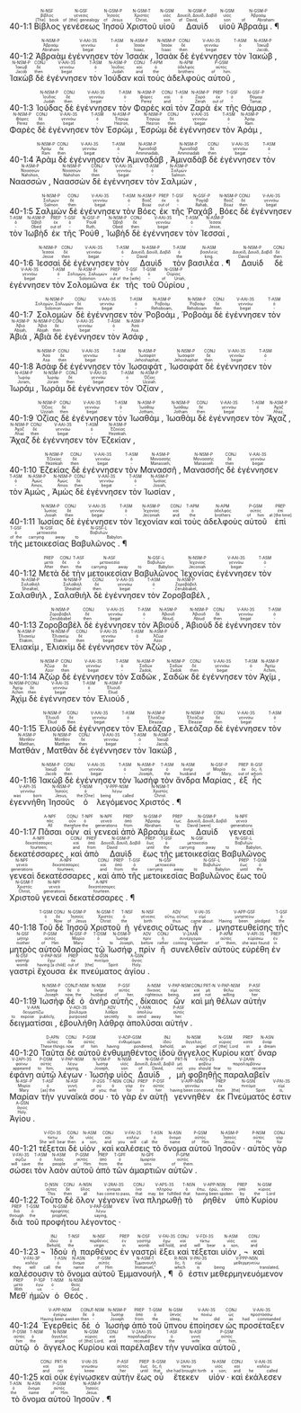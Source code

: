   

<rt>40-1:1</rt> <RUBY><ruby><ruby>Βίβλος<rt>[The] book</rt></ruby><rt>βίβλος</rt></ruby><rt>N-NSF</rt></RUBY> <RUBY><ruby><ruby>γενέσεως<rt>of [the] genealogy</rt></ruby><rt>γένεσις</rt></ruby><rt>N-GSF</rt></RUBY> <RUBY><ruby><ruby>Ἰησοῦ<rt>of Jesus</rt></ruby><rt>Ἰησοῦς</rt></ruby><rt>N-GSM-P</rt></RUBY> <RUBY><ruby><ruby>Χριστοῦ<rt>Christ,</rt></ruby><rt>Χριστός</rt></ruby><rt>N-GSM-T</rt></RUBY> <RUBY><ruby><ruby>υἱοῦ<rt>son</rt></ruby><rt>υἱός</rt></ruby><rt>N-GSM</rt></RUBY> <RUBY><ruby><ruby>Δαυὶδ<rt>of David,</rt></ruby><rt>Δαυείδ, Δαυίδ, Δαβίδ</rt></ruby><rt>N-GSM-P</rt></RUBY> <RUBY><ruby><ruby>υἱοῦ<rt>son</rt></ruby><rt>υἱός</rt></ruby><rt>N-GSM</rt></RUBY> <RUBY><ruby><ruby>Ἀβραάμ . ¶<rt>of Abraham:</rt></ruby><rt>Ἀβραάμ</rt></ruby><rt>N-GSM-P</rt></RUBY>

<rt>40-1:2</rt> <RUBY><ruby><ruby>Ἀβραὰμ<rt>Abraham</rt></ruby><rt>Ἀβραάμ</rt></ruby><rt>N-NSM-P</rt></RUBY> <RUBY><ruby><ruby>ἐγέννησεν<rt>begat</rt></ruby><rt>γεννάω</rt></ruby><rt>V-AAI-3S</rt></RUBY> <RUBY><ruby><ruby>τὸν<rt>-</rt></ruby><rt>ὁ</rt></ruby><rt>T-ASM</rt></RUBY> <RUBY><ruby><ruby>Ἰσαάκ ,<rt>Isaac,</rt></ruby><rt>Ἰσαάκ</rt></ruby><rt>N-ASM-P</rt></RUBY> <RUBY><ruby><ruby>Ἰσαὰκ<rt>Isaac</rt></ruby><rt>Ἰσαάκ</rt></ruby><rt>N-NSM-P</rt></RUBY> <RUBY><ruby><ruby>δὲ<rt>then</rt></ruby><rt>δέ</rt></ruby><rt>CONJ</rt></RUBY> <RUBY><ruby><ruby>ἐγέννησεν<rt>begat</rt></ruby><rt>γεννάω</rt></ruby><rt>V-AAI-3S</rt></RUBY> <RUBY><ruby><ruby>τὸν<rt>-</rt></ruby><rt>ὁ</rt></ruby><rt>T-ASM</rt></RUBY> <RUBY><ruby><ruby>Ἰακώβ ,<rt>Jacob,</rt></ruby><rt>Ἰακώβ</rt></ruby><rt>N-ASM-P</rt></RUBY> <RUBY><ruby><ruby>Ἰακὼβ<rt>Jacob</rt></ruby><rt>Ἰακώβ</rt></ruby><rt>N-NSM-P</rt></RUBY> <RUBY><ruby><ruby>δὲ<rt>then</rt></ruby><rt>δέ</rt></ruby><rt>CONJ</rt></RUBY> <RUBY><ruby><ruby>ἐγέννησεν<rt>begat</rt></ruby><rt>γεννάω</rt></ruby><rt>V-AAI-3S</rt></RUBY> <RUBY><ruby><ruby>τὸν<rt>-</rt></ruby><rt>ὁ</rt></ruby><rt>T-ASM</rt></RUBY> <RUBY><ruby><ruby>Ἰούδαν<rt>Judah</rt></ruby><rt>Ἰούδας</rt></ruby><rt>N-ASM-P</rt></RUBY> <RUBY><ruby><ruby>καὶ<rt>and</rt></ruby><rt>καί</rt></ruby><rt>CONJ</rt></RUBY> <RUBY><ruby><ruby>τοὺς<rt>the</rt></ruby><rt>ὁ</rt></ruby><rt>T-APM</rt></RUBY> <RUBY><ruby><ruby>ἀδελφοὺς<rt>brothers</rt></ruby><rt>ἀδελφός</rt></ruby><rt>N-APM</rt></RUBY> <RUBY><ruby><ruby>αὐτοῦ ,<rt>of him.</rt></ruby><rt>αὐτός</rt></ruby><rt>P-GSM</rt></RUBY>

<rt>40-1:3</rt> <RUBY><ruby><ruby>Ἰούδας<rt>Judah</rt></ruby><rt>Ἰούδας</rt></ruby><rt>N-NSM-P</rt></RUBY> <RUBY><ruby><ruby>δὲ<rt>then</rt></ruby><rt>δέ</rt></ruby><rt>CONJ</rt></RUBY> <RUBY><ruby><ruby>ἐγέννησεν<rt>begat</rt></ruby><rt>γεννάω</rt></ruby><rt>V-AAI-3S</rt></RUBY> <RUBY><ruby><ruby>τὸν<rt>-</rt></ruby><rt>ὁ</rt></ruby><rt>T-ASM</rt></RUBY> <RUBY><ruby><ruby>Φαρὲς<rt>Perez</rt></ruby><rt>Φάρες</rt></ruby><rt>N-ASM-P</rt></RUBY> <RUBY><ruby><ruby>καὶ<rt>and</rt></ruby><rt>καί</rt></ruby><rt>CONJ</rt></RUBY> <RUBY><ruby><ruby>τὸν<rt>-</rt></ruby><rt>ὁ</rt></ruby><rt>T-ASM</rt></RUBY> <RUBY><ruby><ruby>Ζαρὰ<rt>Zerah</rt></ruby><rt>Ζαρά</rt></ruby><rt>N-ASM-P</rt></RUBY> <RUBY><ruby><ruby>ἐκ<rt>out of</rt></ruby><rt>ἐκ</rt></ruby><rt>PREP</rt></RUBY> <RUBY><ruby><ruby>τῆς<rt>-</rt></ruby><rt>ὁ</rt></ruby><rt>T-GSF</rt></RUBY> <RUBY><ruby><ruby>Θάμαρ ,<rt>Tamar,</rt></ruby><rt>Θάμαρ</rt></ruby><rt>N-GSF-P</rt></RUBY> <RUBY><ruby><ruby>Φαρὲς<rt>Perez</rt></ruby><rt>Φάρες</rt></ruby><rt>N-NSM-P</rt></RUBY> <RUBY><ruby><ruby>δὲ<rt>then</rt></ruby><rt>δέ</rt></ruby><rt>CONJ</rt></RUBY> <RUBY><ruby><ruby>ἐγέννησεν<rt>begat</rt></ruby><rt>γεννάω</rt></ruby><rt>V-AAI-3S</rt></RUBY> <RUBY><ruby><ruby>τὸν<rt>-</rt></ruby><rt>ὁ</rt></ruby><rt>T-ASM</rt></RUBY> <RUBY><ruby><ruby>Ἑσρώμ ,<rt>Hezron,</rt></ruby><rt>Ἐσρώμ</rt></ruby><rt>N-ASM-P</rt></RUBY> <RUBY><ruby><ruby>Ἑσρὼμ<rt>Hezron</rt></ruby><rt>Ἐσρώμ</rt></ruby><rt>N-NSM-P</rt></RUBY> <RUBY><ruby><ruby>δὲ<rt>then</rt></ruby><rt>δέ</rt></ruby><rt>CONJ</rt></RUBY> <RUBY><ruby><ruby>ἐγέννησεν<rt>begat</rt></ruby><rt>γεννάω</rt></ruby><rt>V-AAI-3S</rt></RUBY> <RUBY><ruby><ruby>τὸν<rt>-</rt></ruby><rt>ὁ</rt></ruby><rt>T-ASM</rt></RUBY> <RUBY><ruby><ruby>Ἀράμ ,<rt>Ram.</rt></ruby><rt>Ἀράμ</rt></ruby><rt>N-ASM-P</rt></RUBY>

<rt>40-1:4</rt> <RUBY><ruby><ruby>Ἀρὰμ<rt>Ram</rt></ruby><rt>Ἀράμ</rt></ruby><rt>N-NSM-P</rt></RUBY> <RUBY><ruby><ruby>δὲ<rt>then</rt></ruby><rt>δέ</rt></ruby><rt>CONJ</rt></RUBY> <RUBY><ruby><ruby>ἐγέννησεν<rt>begat</rt></ruby><rt>γεννάω</rt></ruby><rt>V-AAI-3S</rt></RUBY> <RUBY><ruby><ruby>τὸν<rt>-</rt></ruby><rt>ὁ</rt></ruby><rt>T-ASM</rt></RUBY> <RUBY><ruby><ruby>Ἀμιναδάβ ,<rt>Amminadab,</rt></ruby><rt>Ἀμιναδάβ</rt></ruby><rt>N-ASM-P</rt></RUBY> <RUBY><ruby><ruby>Ἀμιναδὰβ<rt>Amminadab</rt></ruby><rt>Ἀμιναδάβ</rt></ruby><rt>N-NSM-P</rt></RUBY> <RUBY><ruby><ruby>δὲ<rt>then</rt></ruby><rt>δέ</rt></ruby><rt>CONJ</rt></RUBY> <RUBY><ruby><ruby>ἐγέννησεν<rt>begat</rt></ruby><rt>γεννάω</rt></ruby><rt>V-AAI-3S</rt></RUBY> <RUBY><ruby><ruby>τὸν<rt>-</rt></ruby><rt>ὁ</rt></ruby><rt>T-ASM</rt></RUBY> <RUBY><ruby><ruby>Ναασσών ,<rt>Nahshon,</rt></ruby><rt>Ναασσών</rt></ruby><rt>N-ASM-P</rt></RUBY> <RUBY><ruby><ruby>Ναασσὼν<rt>Nahshon</rt></ruby><rt>Ναασσών</rt></ruby><rt>N-NSM-P</rt></RUBY> <RUBY><ruby><ruby>δὲ<rt>then</rt></ruby><rt>δέ</rt></ruby><rt>CONJ</rt></RUBY> <RUBY><ruby><ruby>ἐγέννησεν<rt>begat</rt></ruby><rt>γεννάω</rt></ruby><rt>V-AAI-3S</rt></RUBY> <RUBY><ruby><ruby>τὸν<rt>-</rt></ruby><rt>ὁ</rt></ruby><rt>T-ASM</rt></RUBY> <RUBY><ruby><ruby>Σαλμών ,<rt>Salmon.</rt></ruby><rt>Σαλμών</rt></ruby><rt>N-ASM-P</rt></RUBY>

<rt>40-1:5</rt> <RUBY><ruby><ruby>Σαλμὼν<rt>Salmon</rt></ruby><rt>Σαλμών</rt></ruby><rt>N-NSM-P</rt></RUBY> <RUBY><ruby><ruby>δὲ<rt>then</rt></ruby><rt>δέ</rt></ruby><rt>CONJ</rt></RUBY> <RUBY><ruby><ruby>ἐγέννησεν<rt>begat</rt></ruby><rt>γεννάω</rt></ruby><rt>V-AAI-3S</rt></RUBY> <RUBY><ruby><ruby>τὸν<rt>-</rt></ruby><rt>ὁ</rt></ruby><rt>T-ASM</rt></RUBY> <RUBY><ruby><ruby>Βόες<rt>Boaz</rt></ruby><rt>Βοόζ</rt></ruby><rt>N-ASM-P</rt></RUBY> <RUBY><ruby><ruby>ἐκ<rt>out of</rt></ruby><rt>ἐκ</rt></ruby><rt>PREP</rt></RUBY> <RUBY><ruby><ruby>τῆς<rt>-</rt></ruby><rt>ὁ</rt></ruby><rt>T-GSF</rt></RUBY> <RUBY><ruby><ruby>Ῥαχάβ ,<rt>Rahab,</rt></ruby><rt>Ῥαχάβ</rt></ruby><rt>N-GSF-P</rt></RUBY> <RUBY><ruby><ruby>Βόες<rt>Boaz</rt></ruby><rt>Βοόζ</rt></ruby><rt>N-NSM-P</rt></RUBY> <RUBY><ruby><ruby>δὲ<rt>then</rt></ruby><rt>δέ</rt></ruby><rt>CONJ</rt></RUBY> <RUBY><ruby><ruby>ἐγέννησεν<rt>begat</rt></ruby><rt>γεννάω</rt></ruby><rt>V-AAI-3S</rt></RUBY> <RUBY><ruby><ruby>τὸν<rt>-</rt></ruby><rt>ὁ</rt></ruby><rt>T-ASM</rt></RUBY> <RUBY><ruby><ruby>Ἰωβὴδ<rt>Obed</rt></ruby><rt>Ὠβήδ</rt></ruby><rt>N-ASM-P</rt></RUBY> <RUBY><ruby><ruby>ἐκ<rt>out of</rt></ruby><rt>ἐκ</rt></ruby><rt>PREP</rt></RUBY> <RUBY><ruby><ruby>τῆς<rt>-</rt></ruby><rt>ὁ</rt></ruby><rt>T-GSF</rt></RUBY> <RUBY><ruby><ruby>Ῥούθ ,<rt>Ruth,</rt></ruby><rt>Ῥούθ</rt></ruby><rt>N-GSF-P</rt></RUBY> <RUBY><ruby><ruby>Ἰωβὴδ<rt>Obed</rt></ruby><rt>Ὠβήδ</rt></ruby><rt>N-NSM-P</rt></RUBY> <RUBY><ruby><ruby>δὲ<rt>then</rt></ruby><rt>δέ</rt></ruby><rt>CONJ</rt></RUBY> <RUBY><ruby><ruby>ἐγέννησεν<rt>begat</rt></ruby><rt>γεννάω</rt></ruby><rt>V-AAI-3S</rt></RUBY> <RUBY><ruby><ruby>τὸν<rt>-</rt></ruby><rt>ὁ</rt></ruby><rt>T-ASM</rt></RUBY> <RUBY><ruby><ruby>Ἰεσσαί ,<rt>Jesse,</rt></ruby><rt>Ἰεσσαί</rt></ruby><rt>N-ASM-P</rt></RUBY>

<rt>40-1:6</rt> <RUBY><ruby><ruby>Ἰεσσαὶ<rt>Jesse</rt></ruby><rt>Ἰεσσαί</rt></ruby><rt>N-NSM-P</rt></RUBY> <RUBY><ruby><ruby>δὲ<rt>then</rt></ruby><rt>δέ</rt></ruby><rt>CONJ</rt></RUBY> <RUBY><ruby><ruby>ἐγέννησεν<rt>begat</rt></ruby><rt>γεννάω</rt></ruby><rt>V-AAI-3S</rt></RUBY> <RUBY><ruby><ruby>τὸν<rt>-</rt></ruby><rt>ὁ</rt></ruby><rt>T-ASM</rt></RUBY> <RUBY><ruby><ruby>Δαυὶδ<rt>David</rt></ruby><rt>Δαυείδ, Δαυίδ, Δαβίδ</rt></ruby><rt>N-ASM-P</rt></RUBY> <RUBY><ruby><ruby>τὸν<rt>the</rt></ruby><rt>ὁ</rt></ruby><rt>T-ASM</rt></RUBY> <RUBY><ruby><ruby>βασιλέα . ¶<rt>king.</rt></ruby><rt>βασιλεύς</rt></ruby><rt>N-ASM</rt></RUBY> <RUBY><ruby><ruby>Δαυὶδ<rt>David</rt></ruby><rt>Δαυείδ, Δαυίδ, Δαβίδ</rt></ruby><rt>N-NSM-P</rt></RUBY> <RUBY><ruby><ruby>δὲ<rt>then</rt></ruby><rt>δέ</rt></ruby><rt>CONJ</rt></RUBY> <RUBY><ruby><ruby>ἐγέννησεν<rt>begat</rt></ruby><rt>γεννάω</rt></ruby><rt>V-AAI-3S</rt></RUBY> <RUBY><ruby><ruby>τὸν<rt>-</rt></ruby><rt>ὁ</rt></ruby><rt>T-ASM</rt></RUBY> <RUBY><ruby><ruby>Σολομῶνα<rt>Solomon</rt></ruby><rt>Σολομών, Σαλωμών</rt></ruby><rt>N-ASM-P</rt></RUBY> <RUBY><ruby><ruby>ἐκ<rt>out of</rt></ruby><rt>ἐκ</rt></ruby><rt>PREP</rt></RUBY> <RUBY><ruby><ruby>τῆς<rt>the [wife]</rt></ruby><rt>ὁ</rt></ruby><rt>T-GSF</rt></RUBY> <RUBY><ruby><ruby>τοῦ<rt>-</rt></ruby><rt>ὁ</rt></ruby><rt>T-GSM</rt></RUBY> <RUBY><ruby><ruby>Οὐρίου ,<rt>of Uriah,</rt></ruby><rt>Οὐρίας</rt></ruby><rt>N-GSM-P</rt></RUBY>

<rt>40-1:7</rt> <RUBY><ruby><ruby>Σολομὼν<rt>Solomon</rt></ruby><rt>Σολομών, Σαλωμών</rt></ruby><rt>N-NSM-P</rt></RUBY> <RUBY><ruby><ruby>δὲ<rt>then</rt></ruby><rt>δέ</rt></ruby><rt>CONJ</rt></RUBY> <RUBY><ruby><ruby>ἐγέννησεν<rt>begat</rt></ruby><rt>γεννάω</rt></ruby><rt>V-AAI-3S</rt></RUBY> <RUBY><ruby><ruby>τὸν<rt>-</rt></ruby><rt>ὁ</rt></ruby><rt>T-ASM</rt></RUBY> <RUBY><ruby><ruby>Ῥοβοάμ ,<rt>Rehoboam,</rt></ruby><rt>Ῥοβοάμ</rt></ruby><rt>N-ASM-P</rt></RUBY> <RUBY><ruby><ruby>Ῥοβοὰμ<rt>Rehoboam</rt></ruby><rt>Ῥοβοάμ</rt></ruby><rt>N-NSM-P</rt></RUBY> <RUBY><ruby><ruby>δὲ<rt>then</rt></ruby><rt>δέ</rt></ruby><rt>CONJ</rt></RUBY> <RUBY><ruby><ruby>ἐγέννησεν<rt>begat</rt></ruby><rt>γεννάω</rt></ruby><rt>V-AAI-3S</rt></RUBY> <RUBY><ruby><ruby>τὸν<rt>-</rt></ruby><rt>ὁ</rt></ruby><rt>T-ASM</rt></RUBY> <RUBY><ruby><ruby>Ἀβιά ,<rt>Abijah,</rt></ruby><rt>Ἀβιά</rt></ruby><rt>N-ASM-P</rt></RUBY> <RUBY><ruby><ruby>Ἀβιὰ<rt>Abijah</rt></ruby><rt>Ἀβιά</rt></ruby><rt>N-NSM-P</rt></RUBY> <RUBY><ruby><ruby>δὲ<rt>then</rt></ruby><rt>δέ</rt></ruby><rt>CONJ</rt></RUBY> <RUBY><ruby><ruby>ἐγέννησεν<rt>begat</rt></ruby><rt>γεννάω</rt></ruby><rt>V-AAI-3S</rt></RUBY> <RUBY><ruby><ruby>τὸν<rt>-</rt></ruby><rt>ὁ</rt></ruby><rt>T-ASM</rt></RUBY> <RUBY><ruby><ruby>Ἀσάφ ,<rt>Asa.</rt></ruby><rt>Ἀσά</rt></ruby><rt>N-ASM-P</rt></RUBY>

<rt>40-1:8</rt> <RUBY><ruby><ruby>Ἀσὰφ<rt>Asa</rt></ruby><rt>Ἀσά</rt></ruby><rt>N-NSM-P</rt></RUBY> <RUBY><ruby><ruby>δὲ<rt>then</rt></ruby><rt>δέ</rt></ruby><rt>CONJ</rt></RUBY> <RUBY><ruby><ruby>ἐγέννησεν<rt>begat</rt></ruby><rt>γεννάω</rt></ruby><rt>V-AAI-3S</rt></RUBY> <RUBY><ruby><ruby>τὸν<rt>-</rt></ruby><rt>ὁ</rt></ruby><rt>T-ASM</rt></RUBY> <RUBY><ruby><ruby>Ἰωσαφάτ ,<rt>Jehoshaphat,</rt></ruby><rt>Ἰωσαφάτ</rt></ruby><rt>N-ASM-P</rt></RUBY> <RUBY><ruby><ruby>Ἰωσαφὰτ<rt>Jehoshaphat</rt></ruby><rt>Ἰωσαφάτ</rt></ruby><rt>N-NSM-P</rt></RUBY> <RUBY><ruby><ruby>δὲ<rt>then</rt></ruby><rt>δέ</rt></ruby><rt>CONJ</rt></RUBY> <RUBY><ruby><ruby>ἐγέννησεν<rt>begat</rt></ruby><rt>γεννάω</rt></ruby><rt>V-AAI-3S</rt></RUBY> <RUBY><ruby><ruby>τὸν<rt>-</rt></ruby><rt>ὁ</rt></ruby><rt>T-ASM</rt></RUBY> <RUBY><ruby><ruby>Ἰωράμ ,<rt>Joram,</rt></ruby><rt>Ἰωράμ</rt></ruby><rt>N-ASM-P</rt></RUBY> <RUBY><ruby><ruby>Ἰωρὰμ<rt>Joram</rt></ruby><rt>Ἰωράμ</rt></ruby><rt>N-NSM-P</rt></RUBY> <RUBY><ruby><ruby>δὲ<rt>then</rt></ruby><rt>δέ</rt></ruby><rt>CONJ</rt></RUBY> <RUBY><ruby><ruby>ἐγέννησεν<rt>begat</rt></ruby><rt>γεννάω</rt></ruby><rt>V-AAI-3S</rt></RUBY> <RUBY><ruby><ruby>τὸν<rt>-</rt></ruby><rt>ὁ</rt></ruby><rt>T-ASM</rt></RUBY> <RUBY><ruby><ruby>Ὀζίαν ,<rt>Uzziah.</rt></ruby><rt>Ὀζίας</rt></ruby><rt>N-ASM-P</rt></RUBY>

<rt>40-1:9</rt> <RUBY><ruby><ruby>Ὀζίας<rt>Uzziah</rt></ruby><rt>Ὀζίας</rt></ruby><rt>N-NSM-P</rt></RUBY> <RUBY><ruby><ruby>δὲ<rt>then</rt></ruby><rt>δέ</rt></ruby><rt>CONJ</rt></RUBY> <RUBY><ruby><ruby>ἐγέννησεν<rt>begat</rt></ruby><rt>γεννάω</rt></ruby><rt>V-AAI-3S</rt></RUBY> <RUBY><ruby><ruby>τὸν<rt>-</rt></ruby><rt>ὁ</rt></ruby><rt>T-ASM</rt></RUBY> <RUBY><ruby><ruby>Ἰωαθάμ ,<rt>Jotham,</rt></ruby><rt>Ἰωάθαμ</rt></ruby><rt>N-ASM-P</rt></RUBY> <RUBY><ruby><ruby>Ἰωαθὰμ<rt>Jotham</rt></ruby><rt>Ἰωάθαμ</rt></ruby><rt>N-NSM-P</rt></RUBY> <RUBY><ruby><ruby>δὲ<rt>then</rt></ruby><rt>δέ</rt></ruby><rt>CONJ</rt></RUBY> <RUBY><ruby><ruby>ἐγέννησεν<rt>begat</rt></ruby><rt>γεννάω</rt></ruby><rt>V-AAI-3S</rt></RUBY> <RUBY><ruby><ruby>τὸν<rt>-</rt></ruby><rt>ὁ</rt></ruby><rt>T-ASM</rt></RUBY> <RUBY><ruby><ruby>Ἄχαζ ,<rt>Ahaz,</rt></ruby><rt>Ἀχάζ</rt></ruby><rt>N-ASM-P</rt></RUBY> <RUBY><ruby><ruby>Ἄχαζ<rt>Ahaz</rt></ruby><rt>Ἀχάζ</rt></ruby><rt>N-NSM-P</rt></RUBY> <RUBY><ruby><ruby>δὲ<rt>then</rt></ruby><rt>δέ</rt></ruby><rt>CONJ</rt></RUBY> <RUBY><ruby><ruby>ἐγέννησεν<rt>begat</rt></ruby><rt>γεννάω</rt></ruby><rt>V-AAI-3S</rt></RUBY> <RUBY><ruby><ruby>τὸν<rt>-</rt></ruby><rt>ὁ</rt></ruby><rt>T-ASM</rt></RUBY> <RUBY><ruby><ruby>Ἑζεκίαν ,<rt>Hezekiah.</rt></ruby><rt>Ἐζεκίας</rt></ruby><rt>N-ASM-P</rt></RUBY>

<rt>40-1:10</rt> <RUBY><ruby><ruby>Ἑζεκίας<rt>Hezekiah</rt></ruby><rt>Ἐζεκίας</rt></ruby><rt>N-NSM-P</rt></RUBY> <RUBY><ruby><ruby>δὲ<rt>then</rt></ruby><rt>δέ</rt></ruby><rt>CONJ</rt></RUBY> <RUBY><ruby><ruby>ἐγέννησεν<rt>begat</rt></ruby><rt>γεννάω</rt></ruby><rt>V-AAI-3S</rt></RUBY> <RUBY><ruby><ruby>τὸν<rt>-</rt></ruby><rt>ὁ</rt></ruby><rt>T-ASM</rt></RUBY> <RUBY><ruby><ruby>Μανασσῆ ,<rt>Manasseh,</rt></ruby><rt>Μανασσῆς</rt></ruby><rt>N-ASM-P</rt></RUBY> <RUBY><ruby><ruby>Μανασσῆς<rt>Manasseh</rt></ruby><rt>Μανασσῆς</rt></ruby><rt>N-NSM-P</rt></RUBY> <RUBY><ruby><ruby>δὲ<rt>then</rt></ruby><rt>δέ</rt></ruby><rt>CONJ</rt></RUBY> <RUBY><ruby><ruby>ἐγέννησεν<rt>begat</rt></ruby><rt>γεννάω</rt></ruby><rt>V-AAI-3S</rt></RUBY> <RUBY><ruby><ruby>τὸν<rt>-</rt></ruby><rt>ὁ</rt></ruby><rt>T-ASM</rt></RUBY> <RUBY><ruby><ruby>Ἀμώς ,<rt>Amos,</rt></ruby><rt>Ἀμώς</rt></ruby><rt>N-ASM-P</rt></RUBY> <RUBY><ruby><ruby>Ἀμὼς<rt>Amos</rt></ruby><rt>Ἀμώς</rt></ruby><rt>N-NSM-P</rt></RUBY> <RUBY><ruby><ruby>δὲ<rt>then</rt></ruby><rt>δέ</rt></ruby><rt>CONJ</rt></RUBY> <RUBY><ruby><ruby>ἐγέννησεν<rt>begat</rt></ruby><rt>γεννάω</rt></ruby><rt>V-AAI-3S</rt></RUBY> <RUBY><ruby><ruby>τὸν<rt>-</rt></ruby><rt>ὁ</rt></ruby><rt>T-ASM</rt></RUBY> <RUBY><ruby><ruby>Ἰωσίαν ,<rt>Josiah,</rt></ruby><rt>Ἰωσίας</rt></ruby><rt>N-ASM-P</rt></RUBY>

<rt>40-1:11</rt> <RUBY><ruby><ruby>Ἰωσίας<rt>Josiah</rt></ruby><rt>Ἰωσίας</rt></ruby><rt>N-NSM-P</rt></RUBY> <RUBY><ruby><ruby>δὲ<rt>then</rt></ruby><rt>δέ</rt></ruby><rt>CONJ</rt></RUBY> <RUBY><ruby><ruby>ἐγέννησεν<rt>begat</rt></ruby><rt>γεννάω</rt></ruby><rt>V-AAI-3S</rt></RUBY> <RUBY><ruby><ruby>τὸν<rt>-</rt></ruby><rt>ὁ</rt></ruby><rt>T-ASM</rt></RUBY> <RUBY><ruby><ruby>Ἰεχονίαν<rt>Jeconiah</rt></ruby><rt>Ἰεχονίας</rt></ruby><rt>N-ASM-P</rt></RUBY> <RUBY><ruby><ruby>καὶ<rt>and</rt></ruby><rt>καί</rt></ruby><rt>CONJ</rt></RUBY> <RUBY><ruby><ruby>τοὺς<rt>the</rt></ruby><rt>ὁ</rt></ruby><rt>T-APM</rt></RUBY> <RUBY><ruby><ruby>ἀδελφοὺς<rt>brothers</rt></ruby><rt>ἀδελφός</rt></ruby><rt>N-APM</rt></RUBY> <RUBY><ruby><ruby>αὐτοῦ<rt>of him</rt></ruby><rt>αὐτός</rt></ruby><rt>P-GSM</rt></RUBY> <RUBY><ruby><ruby>ἐπὶ<rt>at [the time]</rt></ruby><rt>ἐπί</rt></ruby><rt>PREP</rt></RUBY> <RUBY><ruby><ruby>τῆς<rt>of the</rt></ruby><rt>ὁ</rt></ruby><rt>T-GSF</rt></RUBY> <RUBY><ruby><ruby>μετοικεσίας<rt>carrying away</rt></ruby><rt>μετοικεσία</rt></ruby><rt>N-GSF</rt></RUBY> <RUBY><ruby><ruby>Βαβυλῶνος . ¶<rt>to Babylon.</rt></ruby><rt>Βαβυλών</rt></ruby><rt>N-GSF-L</rt></RUBY>

<rt>40-1:12</rt> <RUBY><ruby><ruby>Μετὰ<rt>After</rt></ruby><rt>μετά</rt></ruby><rt>PREP</rt></RUBY> <RUBY><ruby><ruby>δὲ<rt>then</rt></ruby><rt>δέ</rt></ruby><rt>CONJ</rt></RUBY> <RUBY><ruby><ruby>τὴν<rt>the</rt></ruby><rt>ὁ</rt></ruby><rt>T-ASF</rt></RUBY> <RUBY><ruby><ruby>μετοικεσίαν<rt>carrying away</rt></ruby><rt>μετοικεσία</rt></ruby><rt>N-ASF</rt></RUBY> <RUBY><ruby><ruby>Βαβυλῶνος<rt>to Babylon:</rt></ruby><rt>Βαβυλών</rt></ruby><rt>N-GSF-L</rt></RUBY> <RUBY><ruby><ruby>Ἰεχονίας<rt>Jeconiah</rt></ruby><rt>Ἰεχονίας</rt></ruby><rt>N-NSM-P</rt></RUBY> <RUBY><ruby><ruby>ἐγέννησεν<rt>begat</rt></ruby><rt>γεννάω</rt></ruby><rt>V-AAI-3S</rt></RUBY> <RUBY><ruby><ruby>τὸν<rt>-</rt></ruby><rt>ὁ</rt></ruby><rt>T-ASM</rt></RUBY> <RUBY><ruby><ruby>Σαλαθιήλ ,<rt>Shealtiel,</rt></ruby><rt>Σαλαθιήλ</rt></ruby><rt>N-ASM-P</rt></RUBY> <RUBY><ruby><ruby>Σαλαθιὴλ<rt>Shealtiel</rt></ruby><rt>Σαλαθιήλ</rt></ruby><rt>N-NSM-P</rt></RUBY> <RUBY><ruby><ruby>δὲ<rt>then</rt></ruby><rt>δέ</rt></ruby><rt>CONJ</rt></RUBY> <RUBY><ruby><ruby>ἐγέννησεν<rt>begat</rt></ruby><rt>γεννάω</rt></ruby><rt>V-AAI-3S</rt></RUBY> <RUBY><ruby><ruby>τὸν<rt>-</rt></ruby><rt>ὁ</rt></ruby><rt>T-ASM</rt></RUBY> <RUBY><ruby><ruby>Ζοροβαβέλ ,<rt>Zerubbabel,</rt></ruby><rt>Ζοροβάβελ</rt></ruby><rt>N-ASM-P</rt></RUBY>

<rt>40-1:13</rt> <RUBY><ruby><ruby>Ζοροβαβὲλ<rt>Zerubbabel</rt></ruby><rt>Ζοροβάβελ</rt></ruby><rt>N-NSM-P</rt></RUBY> <RUBY><ruby><ruby>δὲ<rt>then</rt></ruby><rt>δέ</rt></ruby><rt>CONJ</rt></RUBY> <RUBY><ruby><ruby>ἐγέννησεν<rt>begat</rt></ruby><rt>γεννάω</rt></ruby><rt>V-AAI-3S</rt></RUBY> <RUBY><ruby><ruby>τὸν<rt>-</rt></ruby><rt>ὁ</rt></ruby><rt>T-ASM</rt></RUBY> <RUBY><ruby><ruby>Ἀβιούδ ,<rt>Abiud,</rt></ruby><rt>Ἀβιούδ</rt></ruby><rt>N-ASM-P</rt></RUBY> <RUBY><ruby><ruby>Ἀβιοὺδ<rt>Abiud</rt></ruby><rt>Ἀβιούδ</rt></ruby><rt>N-NSM-P</rt></RUBY> <RUBY><ruby><ruby>δὲ<rt>then</rt></ruby><rt>δέ</rt></ruby><rt>CONJ</rt></RUBY> <RUBY><ruby><ruby>ἐγέννησεν<rt>begat</rt></ruby><rt>γεννάω</rt></ruby><rt>V-AAI-3S</rt></RUBY> <RUBY><ruby><ruby>τὸν<rt>-</rt></ruby><rt>ὁ</rt></ruby><rt>T-ASM</rt></RUBY> <RUBY><ruby><ruby>Ἐλιακίμ ,<rt>Eliakim,</rt></ruby><rt>Ἐλιακείμ</rt></ruby><rt>N-ASM-P</rt></RUBY> <RUBY><ruby><ruby>Ἐλιακὶμ<rt>Eliakim</rt></ruby><rt>Ἐλιακείμ</rt></ruby><rt>N-NSM-P</rt></RUBY> <RUBY><ruby><ruby>δὲ<rt>then</rt></ruby><rt>δέ</rt></ruby><rt>CONJ</rt></RUBY> <RUBY><ruby><ruby>ἐγέννησεν<rt>begat</rt></ruby><rt>γεννάω</rt></ruby><rt>V-AAI-3S</rt></RUBY> <RUBY><ruby><ruby>τὸν<rt>-</rt></ruby><rt>ὁ</rt></ruby><rt>T-ASM</rt></RUBY> <RUBY><ruby><ruby>Ἀζώρ ,<rt>Azor.</rt></ruby><rt>Ἀζώρ</rt></ruby><rt>N-ASM-P</rt></RUBY>

<rt>40-1:14</rt> <RUBY><ruby><ruby>Ἀζὼρ<rt>Azor</rt></ruby><rt>Ἀζώρ</rt></ruby><rt>N-NSM-P</rt></RUBY> <RUBY><ruby><ruby>δὲ<rt>then</rt></ruby><rt>δέ</rt></ruby><rt>CONJ</rt></RUBY> <RUBY><ruby><ruby>ἐγέννησεν<rt>begat</rt></ruby><rt>γεννάω</rt></ruby><rt>V-AAI-3S</rt></RUBY> <RUBY><ruby><ruby>τὸν<rt>-</rt></ruby><rt>ὁ</rt></ruby><rt>T-ASM</rt></RUBY> <RUBY><ruby><ruby>Σαδώκ ,<rt>Zadok,</rt></ruby><rt>Σαδώκ</rt></ruby><rt>N-ASM-P</rt></RUBY> <RUBY><ruby><ruby>Σαδὼκ<rt>Zadok</rt></ruby><rt>Σαδώκ</rt></ruby><rt>N-NSM-P</rt></RUBY> <RUBY><ruby><ruby>δὲ<rt>then</rt></ruby><rt>δέ</rt></ruby><rt>CONJ</rt></RUBY> <RUBY><ruby><ruby>ἐγέννησεν<rt>begat</rt></ruby><rt>γεννάω</rt></ruby><rt>V-AAI-3S</rt></RUBY> <RUBY><ruby><ruby>τὸν<rt>-</rt></ruby><rt>ὁ</rt></ruby><rt>T-ASM</rt></RUBY> <RUBY><ruby><ruby>Ἀχίμ ,<rt>Achim,</rt></ruby><rt>Ἀχείμ</rt></ruby><rt>N-ASM-P</rt></RUBY> <RUBY><ruby><ruby>Ἀχὶμ<rt>Achim</rt></ruby><rt>Ἀχείμ</rt></ruby><rt>N-NSM-P</rt></RUBY> <RUBY><ruby><ruby>δὲ<rt>then</rt></ruby><rt>δέ</rt></ruby><rt>CONJ</rt></RUBY> <RUBY><ruby><ruby>ἐγέννησεν<rt>begat</rt></ruby><rt>γεννάω</rt></ruby><rt>V-AAI-3S</rt></RUBY> <RUBY><ruby><ruby>τὸν<rt>-</rt></ruby><rt>ὁ</rt></ruby><rt>T-ASM</rt></RUBY> <RUBY><ruby><ruby>Ἐλιούδ ,<rt>Eliud.</rt></ruby><rt>Ἐλιούδ</rt></ruby><rt>N-ASM-P</rt></RUBY>

<rt>40-1:15</rt> <RUBY><ruby><ruby>Ἐλιοὺδ<rt>Eliud</rt></ruby><rt>Ἐλιούδ</rt></ruby><rt>N-NSM-P</rt></RUBY> <RUBY><ruby><ruby>δὲ<rt>then</rt></ruby><rt>δέ</rt></ruby><rt>CONJ</rt></RUBY> <RUBY><ruby><ruby>ἐγέννησεν<rt>begat</rt></ruby><rt>γεννάω</rt></ruby><rt>V-AAI-3S</rt></RUBY> <RUBY><ruby><ruby>τὸν<rt>-</rt></ruby><rt>ὁ</rt></ruby><rt>T-ASM</rt></RUBY> <RUBY><ruby><ruby>Ἐλεάζαρ ,<rt>Eleazar,</rt></ruby><rt>Ἐλεάζαρ</rt></ruby><rt>N-ASM-P</rt></RUBY> <RUBY><ruby><ruby>Ἐλεάζαρ<rt>Eleazar</rt></ruby><rt>Ἐλεάζαρ</rt></ruby><rt>N-NSM-P</rt></RUBY> <RUBY><ruby><ruby>δὲ<rt>then</rt></ruby><rt>δέ</rt></ruby><rt>CONJ</rt></RUBY> <RUBY><ruby><ruby>ἐγέννησεν<rt>begat</rt></ruby><rt>γεννάω</rt></ruby><rt>V-AAI-3S</rt></RUBY> <RUBY><ruby><ruby>τὸν<rt>-</rt></ruby><rt>ὁ</rt></ruby><rt>T-ASM</rt></RUBY> <RUBY><ruby><ruby>Ματθάν ,<rt>Matthan,</rt></ruby><rt>Ματθάν</rt></ruby><rt>N-ASM-P</rt></RUBY> <RUBY><ruby><ruby>Ματθὰν<rt>Matthan</rt></ruby><rt>Ματθάν</rt></ruby><rt>N-NSM-P</rt></RUBY> <RUBY><ruby><ruby>δὲ<rt>then</rt></ruby><rt>δέ</rt></ruby><rt>CONJ</rt></RUBY> <RUBY><ruby><ruby>ἐγέννησεν<rt>begat</rt></ruby><rt>γεννάω</rt></ruby><rt>V-AAI-3S</rt></RUBY> <RUBY><ruby><ruby>τὸν<rt>-</rt></ruby><rt>ὁ</rt></ruby><rt>T-ASM</rt></RUBY> <RUBY><ruby><ruby>Ἰακώβ ,<rt>Jacob,</rt></ruby><rt>Ἰακώβ</rt></ruby><rt>N-ASM-P</rt></RUBY>

<rt>40-1:16</rt> <RUBY><ruby><ruby>Ἰακὼβ<rt>Jacob</rt></ruby><rt>Ἰακώβ</rt></ruby><rt>N-NSM-P</rt></RUBY> <RUBY><ruby><ruby>δὲ<rt>then</rt></ruby><rt>δέ</rt></ruby><rt>CONJ</rt></RUBY> <RUBY><ruby><ruby>ἐγέννησεν<rt>begat</rt></ruby><rt>γεννάω</rt></ruby><rt>V-AAI-3S</rt></RUBY> <RUBY><ruby><ruby>τὸν<rt>-</rt></ruby><rt>ὁ</rt></ruby><rt>T-ASM</rt></RUBY> <RUBY><ruby><ruby>Ἰωσὴφ<rt>Joseph,</rt></ruby><rt>Ἰωσήφ</rt></ruby><rt>N-ASM-P</rt></RUBY> <RUBY><ruby><ruby>τὸν<rt>the</rt></ruby><rt>ὁ</rt></ruby><rt>T-ASM</rt></RUBY> <RUBY><ruby><ruby>ἄνδρα<rt>husband</rt></ruby><rt>ἀνήρ</rt></ruby><rt>N-ASM</rt></RUBY> <RUBY><ruby><ruby>Μαρίας ,<rt>of Mary,</rt></ruby><rt>Μαρία</rt></ruby><rt>N-GSF-P</rt></RUBY> <RUBY><ruby><ruby>ἐξ<rt>out of</rt></ruby><rt>ἐκ</rt></ruby><rt>PREP</rt></RUBY> <RUBY><ruby><ruby>ἧς<rt>whom</rt></ruby><rt>ὅς, ἥ</rt></ruby><rt>R-GSF</rt></RUBY> <RUBY><ruby><ruby>ἐγεννήθη<rt>was born</rt></ruby><rt>γεννάω</rt></ruby><rt>V-API-3S</rt></RUBY> <RUBY><ruby><ruby>Ἰησοῦς<rt>Jesus,</rt></ruby><rt>Ἰησοῦς</rt></ruby><rt>N-NSM-P</rt></RUBY> <RUBY><ruby><ruby>ὁ<rt>the [One]</rt></ruby><rt>ὁ</rt></ruby><rt>T-NSM</rt></RUBY> <RUBY><ruby><ruby>λεγόμενος<rt>being called</rt></ruby><rt>λέγω</rt></ruby><rt>V-PPP-NSM</rt></RUBY> <RUBY><ruby><ruby>Χριστός . ¶<rt>Christ.</rt></ruby><rt>Χριστός</rt></ruby><rt>N-NSM-T</rt></RUBY>

<rt>40-1:17</rt> <RUBY><ruby><ruby>Πᾶσαι<rt>All</rt></ruby><rt>πᾶς</rt></ruby><rt>A-NPF</rt></RUBY> <RUBY><ruby><ruby>οὖν<rt>therefore</rt></ruby><rt>οὖν</rt></ruby><rt>CONJ</rt></RUBY> <RUBY><ruby><ruby>αἱ<rt>the</rt></ruby><rt>ὁ</rt></ruby><rt>T-NPF</rt></RUBY> <RUBY><ruby><ruby>γενεαὶ<rt>generations</rt></ruby><rt>γενεά</rt></ruby><rt>N-NPF</rt></RUBY> <RUBY><ruby><ruby>ἀπὸ<rt>from</rt></ruby><rt>ἀπό</rt></ruby><rt>PREP</rt></RUBY> <RUBY><ruby><ruby>Ἀβραὰμ<rt>Abraham</rt></ruby><rt>Ἀβραάμ</rt></ruby><rt>N-GSM-P</rt></RUBY> <RUBY><ruby><ruby>ἕως<rt>to</rt></ruby><rt>ἕως</rt></ruby><rt>PREP</rt></RUBY> <RUBY><ruby><ruby>Δαυὶδ<rt>David [were]</rt></ruby><rt>Δαυείδ, Δαυίδ, Δαβίδ</rt></ruby><rt>N-GSM-P</rt></RUBY> <RUBY><ruby><ruby>γενεαὶ<rt>generations</rt></ruby><rt>γενεά</rt></ruby><rt>N-NPF</rt></RUBY> <RUBY><ruby><ruby>δεκατέσσαρες ,<rt>fourteen;</rt></ruby><rt>δεκατέσσαρες</rt></ruby><rt>A-NPF</rt></RUBY> <RUBY><ruby><ruby>καὶ<rt>and</rt></ruby><rt>καί</rt></ruby><rt>CONJ</rt></RUBY> <RUBY><ruby><ruby>ἀπὸ<rt>from</rt></ruby><rt>ἀπό</rt></ruby><rt>PREP</rt></RUBY> <RUBY><ruby><ruby>Δαυὶδ<rt>David</rt></ruby><rt>Δαυείδ, Δαυίδ, Δαβίδ</rt></ruby><rt>N-GSM-P</rt></RUBY> <RUBY><ruby><ruby>ἕως<rt>until</rt></ruby><rt>ἕως</rt></ruby><rt>PREP</rt></RUBY> <RUBY><ruby><ruby>τῆς<rt>the</rt></ruby><rt>ὁ</rt></ruby><rt>T-GSF</rt></RUBY> <RUBY><ruby><ruby>μετοικεσίας<rt>carrying away</rt></ruby><rt>μετοικεσία</rt></ruby><rt>N-GSF</rt></RUBY> <RUBY><ruby><ruby>Βαβυλῶνος<rt>to Babylon,</rt></ruby><rt>Βαβυλών</rt></ruby><rt>N-GSF-L</rt></RUBY> <RUBY><ruby><ruby>γενεαὶ<rt>generations</rt></ruby><rt>γενεά</rt></ruby><rt>N-NPF</rt></RUBY> <RUBY><ruby><ruby>δεκατέσσαρες ,<rt>fourteen;</rt></ruby><rt>δεκατέσσαρες</rt></ruby><rt>A-NPF</rt></RUBY> <RUBY><ruby><ruby>καὶ<rt>and</rt></ruby><rt>καί</rt></ruby><rt>CONJ</rt></RUBY> <RUBY><ruby><ruby>ἀπὸ<rt>from</rt></ruby><rt>ἀπό</rt></ruby><rt>PREP</rt></RUBY> <RUBY><ruby><ruby>τῆς<rt>the</rt></ruby><rt>ὁ</rt></ruby><rt>T-GSF</rt></RUBY> <RUBY><ruby><ruby>μετοικεσίας<rt>carrying away</rt></ruby><rt>μετοικεσία</rt></ruby><rt>N-GSF</rt></RUBY> <RUBY><ruby><ruby>Βαβυλῶνος<rt>to Babylon</rt></ruby><rt>Βαβυλών</rt></ruby><rt>N-GSF-L</rt></RUBY> <RUBY><ruby><ruby>ἕως<rt>until</rt></ruby><rt>ἕως</rt></ruby><rt>PREP</rt></RUBY> <RUBY><ruby><ruby>τοῦ<rt>the</rt></ruby><rt>ὁ</rt></ruby><rt>T-GSM</rt></RUBY> <RUBY><ruby><ruby>Χριστοῦ<rt>Christ,</rt></ruby><rt>Χριστός</rt></ruby><rt>N-GSM-T</rt></RUBY> <RUBY><ruby><ruby>γενεαὶ<rt>generations</rt></ruby><rt>γενεά</rt></ruby><rt>N-NPF</rt></RUBY> <RUBY><ruby><ruby>δεκατέσσαρες . ¶<rt>fourteen.</rt></ruby><rt>δεκατέσσαρες</rt></ruby><rt>A-NPF</rt></RUBY>

<rt>40-1:18</rt> <RUBY><ruby><ruby>Τοῦ<rt>-</rt></ruby><rt>ὁ</rt></ruby><rt>T-GSM</rt></RUBY> <RUBY><ruby><ruby>δὲ<rt>Now</rt></ruby><rt>δέ</rt></ruby><rt>CONJ</rt></RUBY> <RUBY><ruby><ruby>Ἰησοῦ<rt>of Jesus</rt></ruby><rt>Ἰησοῦς</rt></ruby><rt>N-GSM-P</rt></RUBY> <RUBY><ruby><ruby>Χριστοῦ<rt>Christ</rt></ruby><rt>Χριστός</rt></ruby><rt>N-GSM-T</rt></RUBY> <RUBY><ruby><ruby>ἡ<rt>the</rt></ruby><rt>ὁ</rt></ruby><rt>T-NSF</rt></RUBY> <RUBY><ruby><ruby>γένεσις<rt>birth</rt></ruby><rt>γένεσις</rt></ruby><rt>N-NSF</rt></RUBY> <RUBY><ruby><ruby>οὕτως<rt>thus</rt></ruby><rt>οὕτω, οὕτως</rt></ruby><rt>ADV</rt></RUBY> <RUBY><ruby><ruby>ἦν .<rt>came about:</rt></ruby><rt>εἰμί</rt></ruby><rt>V-IAI-3S</rt></RUBY> <RUBY><ruby><ruby>μνηστευθείσης<rt>Having been pledged</rt></ruby><rt>μνηστεύω</rt></ruby><rt>V-APP-GSF</rt></RUBY> <RUBY><ruby><ruby>τῆς<rt>the</rt></ruby><rt>ὁ</rt></ruby><rt>T-GSF</rt></RUBY> <RUBY><ruby><ruby>μητρὸς<rt>mother</rt></ruby><rt>μήτηρ</rt></ruby><rt>N-GSF</rt></RUBY> <RUBY><ruby><ruby>αὐτοῦ<rt>of Him</rt></ruby><rt>αὐτός</rt></ruby><rt>P-GSM</rt></RUBY> <RUBY><ruby><ruby>Μαρίας<rt>Mary</rt></ruby><rt>Μαρία</rt></ruby><rt>N-GSF-P</rt></RUBY> <RUBY><ruby><ruby>τῷ<rt>-</rt></ruby><rt>ὁ</rt></ruby><rt>T-DSM</rt></RUBY> <RUBY><ruby><ruby>Ἰωσήφ ,<rt>to Joseph,</rt></ruby><rt>Ἰωσήφ</rt></ruby><rt>N-DSM-P</rt></RUBY> <RUBY><ruby><ruby>πρὶν<rt>before</rt></ruby><rt>πρίν</rt></ruby><rt>ADV</rt></RUBY> <RUBY><ruby><ruby>ἢ<rt>rather</rt></ruby><rt>ἤ</rt></ruby><rt>CONJ</rt></RUBY> <RUBY><ruby><ruby>συνελθεῖν<rt>coming together</rt></ruby><rt>συνέρχομαι</rt></ruby><rt>V-2AAN</rt></RUBY> <RUBY><ruby><ruby>αὐτοὺς<rt>of them,</rt></ruby><rt>αὐτός</rt></ruby><rt>P-APM</rt></RUBY> <RUBY><ruby><ruby>εὑρέθη<rt>she was found</rt></ruby><rt>εὑρίσκω</rt></ruby><rt>V-API-3S</rt></RUBY> <RUBY><ruby><ruby>ἐν<rt>in</rt></ruby><rt>ἐν</rt></ruby><rt>PREP</rt></RUBY> <RUBY><ruby><ruby>γαστρὶ<rt>womb</rt></ruby><rt>γαστήρ</rt></ruby><rt>N-DSF</rt></RUBY> <RUBY><ruby><ruby>ἔχουσα<rt>having [a child]</rt></ruby><rt>ἔχω</rt></ruby><rt>V-PAP-NSF</rt></RUBY> <RUBY><ruby><ruby>ἐκ<rt>out of</rt></ruby><rt>ἐκ</rt></ruby><rt>PREP</rt></RUBY> <RUBY><ruby><ruby>πνεύματος<rt>[the] Spirit</rt></ruby><rt>πνεῦμα</rt></ruby><rt>N-GSN</rt></RUBY> <RUBY><ruby><ruby>ἁγίου .<rt>Holy.</rt></ruby><rt>ἅγιος</rt></ruby><rt>A-GSN</rt></RUBY>

<rt>40-1:19</rt> <RUBY><ruby><ruby>Ἰωσὴφ<rt>Joseph</rt></ruby><rt>Ἰωσήφ</rt></ruby><rt>N-NSM-P</rt></RUBY> <RUBY><ruby><ruby>δὲ<rt>now,</rt></ruby><rt>δέ</rt></ruby><rt>CONJ</rt></RUBY> <RUBY><ruby><ruby>ὁ<rt>the</rt></ruby><rt>ὁ</rt></ruby><rt>T-NSM</rt></RUBY> <RUBY><ruby><ruby>ἀνὴρ<rt>husband</rt></ruby><rt>ἀνήρ</rt></ruby><rt>N-NSM</rt></RUBY> <RUBY><ruby><ruby>αὐτῆς ,<rt>of her,</rt></ruby><rt>αὐτός</rt></ruby><rt>P-GSF</rt></RUBY> <RUBY><ruby><ruby>δίκαιος<rt>righteous</rt></ruby><rt>δίκαιος</rt></ruby><rt>A-NSM</rt></RUBY> <RUBY><ruby><ruby>ὢν<rt>being,</rt></ruby><rt>εἰμί</rt></ruby><rt>V-PAP-NSM</rt></RUBY> <RUBY><ruby><ruby>καὶ<rt>and</rt></ruby><rt>καί</rt></ruby><rt>CONJ</rt></RUBY> <RUBY><ruby><ruby>μὴ<rt>not</rt></ruby><rt>μή</rt></ruby><rt>PRT-N</rt></RUBY> <RUBY><ruby><ruby>θέλων<rt>willing</rt></ruby><rt>θέλω</rt></ruby><rt>V-PAP-NSM</rt></RUBY> <RUBY><ruby><ruby>αὐτὴν<rt>her</rt></ruby><rt>αὐτός</rt></ruby><rt>P-ASF</rt></RUBY> <RUBY><ruby><ruby>δειγματίσαι ,<rt>to expose publicly,</rt></ruby><rt>δειγματίζω</rt></ruby><rt>V-AAN</rt></RUBY> <RUBY><ruby><ruby>ἐβουλήθη<rt>purposed</rt></ruby><rt>βούλομαι</rt></ruby><rt>V-AOI-3S</rt></RUBY> <RUBY><ruby><ruby>λάθρᾳ<rt>secretly</rt></ruby><rt>λάθρα</rt></ruby><rt>ADV</rt></RUBY> <RUBY><ruby><ruby>ἀπολῦσαι<rt>to send away</rt></ruby><rt>ἀπολύω</rt></ruby><rt>V-AAN</rt></RUBY> <RUBY><ruby><ruby>αὐτήν .<rt>her.</rt></ruby><rt>αὐτός</rt></ruby><rt>P-ASF</rt></RUBY>

<rt>40-1:20</rt> <RUBY><ruby><ruby>Ταῦτα<rt>These things</rt></ruby><rt>οὗτος</rt></ruby><rt>D-APN</rt></RUBY> <RUBY><ruby><ruby>δὲ<rt>now</rt></ruby><rt>δέ</rt></ruby><rt>CONJ</rt></RUBY> <RUBY><ruby><ruby>αὐτοῦ<rt>of him</rt></ruby><rt>αὐτός</rt></ruby><rt>P-GSM</rt></RUBY> <RUBY><ruby><ruby>ἐνθυμηθέντος<rt>having pondered,</rt></ruby><rt>ἐνθυμέομαι</rt></ruby><rt>V-AOP-GSM</rt></RUBY> <RUBY><ruby><ruby>ἰδοὺ<rt>behold,</rt></ruby><rt>ἰδού</rt></ruby><rt>INJ</rt></RUBY> <RUBY><ruby><ruby>ἄγγελος<rt>an angel</rt></ruby><rt>ἄγγελος</rt></ruby><rt>N-NSM</rt></RUBY> <RUBY><ruby><ruby>Κυρίου<rt>of [the] Lord</rt></ruby><rt>κύριος</rt></ruby><rt>N-GSM</rt></RUBY> <RUBY><ruby><ruby>κατ᾽<rt>in</rt></ruby><rt>κατά</rt></ruby><rt>PREP</rt></RUBY> <RUBY><ruby><ruby>ὄναρ<rt>a dream</rt></ruby><rt>ὄναρ</rt></ruby><rt>N-ASN</rt></RUBY> <RUBY><ruby><ruby>ἐφάνη<rt>appeared</rt></ruby><rt>φαίνω</rt></ruby><rt>V-2API-3S</rt></RUBY> <RUBY><ruby><ruby>αὐτῷ<rt>to him,</rt></ruby><rt>αὐτός</rt></ruby><rt>P-DSM</rt></RUBY> <RUBY><ruby><ruby>λέγων ·<rt>saying,</rt></ruby><rt>λέγω</rt></ruby><rt>V-PAP-NSM</rt></RUBY> <RUBY><ruby><ruby>Ἰωσὴφ<rt>Joseph,</rt></ruby><rt>Ἰωσήφ</rt></ruby><rt>N-VSM-P</rt></RUBY> <RUBY><ruby><ruby>υἱὸς<rt>son</rt></ruby><rt>υἱός</rt></ruby><rt>N-NSM</rt></RUBY> <RUBY><ruby><ruby>Δαυίδ ,<rt>of David,</rt></ruby><rt>Δαυείδ, Δαυίδ, Δαβίδ</rt></ruby><rt>N-GSM-P</rt></RUBY> <RUBY><ruby><ruby>μὴ<rt>not</rt></ruby><rt>μή</rt></ruby><rt>PRT-N</rt></RUBY> <RUBY><ruby><ruby>φοβηθῇς<rt>you should fear</rt></ruby><rt>φοβέω</rt></ruby><rt>V-AOS-2S</rt></RUBY> <RUBY><ruby><ruby>παραλαβεῖν<rt>to receive</rt></ruby><rt>παραλαμβάνω</rt></ruby><rt>V-2AAN</rt></RUBY> <RUBY><ruby><ruby>Μαρίαν<rt>Mary</rt></ruby><rt>Μαρία</rt></ruby><rt>N-ASF-P</rt></RUBY> <RUBY><ruby><ruby>τὴν<rt>[as] the</rt></ruby><rt>ὁ</rt></ruby><rt>T-ASF</rt></RUBY> <RUBY><ruby><ruby>γυναῖκά<rt>wife</rt></ruby><rt>γυνή</rt></ruby><rt>N-ASF</rt></RUBY> <RUBY><ruby><ruby>σου ·<rt>of you;</rt></ruby><rt>σύ</rt></ruby><rt>P-2GS</rt></RUBY> <RUBY><ruby><ruby>τὸ<rt>that</rt></ruby><rt>ὁ</rt></ruby><rt>T-NSN</rt></RUBY> <RUBY><ruby><ruby>γὰρ<rt>for</rt></ruby><rt>γάρ</rt></ruby><rt>CONJ</rt></RUBY> <RUBY><ruby><ruby>ἐν<rt>in</rt></ruby><rt>ἐν</rt></ruby><rt>PREP</rt></RUBY> <RUBY><ruby><ruby>αὐτῇ<rt>her</rt></ruby><rt>αὐτός</rt></ruby><rt>P-DSF</rt></RUBY> <RUBY><ruby><ruby>γεννηθὲν<rt>having been conceived,</rt></ruby><rt>γεννάω</rt></ruby><rt>V-APP-NSN</rt></RUBY> <RUBY><ruby><ruby>ἐκ<rt>from</rt></ruby><rt>ἐκ</rt></ruby><rt>PREP</rt></RUBY> <RUBY><ruby><ruby>Πνεύματός<rt>[the] Spirit</rt></ruby><rt>πνεῦμα</rt></ruby><rt>N-GSN</rt></RUBY> <RUBY><ruby><ruby>ἐστιν<rt>is,</rt></ruby><rt>εἰμί</rt></ruby><rt>V-PAI-3S</rt></RUBY> <RUBY><ruby><ruby>Ἁγίου .<rt>Holy.</rt></ruby><rt>ἅγιος</rt></ruby><rt>A-GSN</rt></RUBY>

<rt>40-1:21</rt> <RUBY><ruby><ruby>τέξεται<rt>She will bear</rt></ruby><rt>τίκτω</rt></ruby><rt>V-FDI-3S</rt></RUBY> <RUBY><ruby><ruby>δὲ<rt>then</rt></ruby><rt>δέ</rt></ruby><rt>CONJ</rt></RUBY> <RUBY><ruby><ruby>υἱὸν ,<rt>a son,</rt></ruby><rt>υἱός</rt></ruby><rt>N-ASM</rt></RUBY> <RUBY><ruby><ruby>καὶ<rt>and</rt></ruby><rt>καί</rt></ruby><rt>CONJ</rt></RUBY> <RUBY><ruby><ruby>καλέσεις<rt>you will call</rt></ruby><rt>καλέω</rt></ruby><rt>V-FAI-2S</rt></RUBY> <RUBY><ruby><ruby>τὸ<rt>the</rt></ruby><rt>ὁ</rt></ruby><rt>T-ASN</rt></RUBY> <RUBY><ruby><ruby>ὄνομα<rt>name</rt></ruby><rt>ὄνομα</rt></ruby><rt>N-ASN</rt></RUBY> <RUBY><ruby><ruby>αὐτοῦ<rt>of Him</rt></ruby><rt>αὐτός</rt></ruby><rt>P-GSM</rt></RUBY> <RUBY><ruby><ruby>Ἰησοῦν ·<rt>Jesus;</rt></ruby><rt>Ἰησοῦς</rt></ruby><rt>N-ASM-P</rt></RUBY> <RUBY><ruby><ruby>αὐτὸς<rt>He</rt></ruby><rt>αὐτός</rt></ruby><rt>P-NSM</rt></RUBY> <RUBY><ruby><ruby>γὰρ<rt>for</rt></ruby><rt>γάρ</rt></ruby><rt>CONJ</rt></RUBY> <RUBY><ruby><ruby>σώσει<rt>will save</rt></ruby><rt>σῴζω</rt></ruby><rt>V-FAI-3S</rt></RUBY> <RUBY><ruby><ruby>τὸν<rt>the</rt></ruby><rt>ὁ</rt></ruby><rt>T-ASM</rt></RUBY> <RUBY><ruby><ruby>λαὸν<rt>people</rt></ruby><rt>λαός</rt></ruby><rt>N-ASM</rt></RUBY> <RUBY><ruby><ruby>αὐτοῦ<rt>of Him</rt></ruby><rt>αὐτός</rt></ruby><rt>P-GSM</rt></RUBY> <RUBY><ruby><ruby>ἀπὸ<rt>from</rt></ruby><rt>ἀπό</rt></ruby><rt>PREP</rt></RUBY> <RUBY><ruby><ruby>τῶν<rt>the</rt></ruby><rt>ὁ</rt></ruby><rt>T-GPF</rt></RUBY> <RUBY><ruby><ruby>ἁμαρτιῶν<rt>sins</rt></ruby><rt>ἁμαρτία</rt></ruby><rt>N-GPF</rt></RUBY> <RUBY><ruby><ruby>αὐτῶν .<rt>of them.</rt></ruby><rt>αὐτός</rt></ruby><rt>P-GPM</rt></RUBY>

<rt>40-1:22</rt> <RUBY><ruby><ruby>Τοῦτο<rt>This</rt></ruby><rt>οὗτος</rt></ruby><rt>D-NSN</rt></RUBY> <RUBY><ruby><ruby>δὲ<rt>then</rt></ruby><rt>δέ</rt></ruby><rt>CONJ</rt></RUBY> <RUBY><ruby><ruby>ὅλον<rt>all</rt></ruby><rt>ὅλος</rt></ruby><rt>A-NSN</rt></RUBY> <RUBY><ruby><ruby>γέγονεν<rt>has come to pass,</rt></ruby><rt>γίνομαι</rt></ruby><rt>V-2RAI-3S</rt></RUBY> <RUBY><ruby><ruby>ἵνα<rt>that</rt></ruby><rt>ἵνα</rt></ruby><rt>CONJ</rt></RUBY> <RUBY><ruby><ruby>πληρωθῇ<rt>may be fulfilled</rt></ruby><rt>πληρόω</rt></ruby><rt>V-APS-3S</rt></RUBY> <RUBY><ruby><ruby>τὸ<rt>that</rt></ruby><rt>ὁ</rt></ruby><rt>T-NSN</rt></RUBY> <RUBY><ruby><ruby>ῥηθὲν<rt>having been spoken</rt></ruby><rt>ἔπω, ἐρῶ, εἶπον</rt></ruby><rt>V-APP-NSN</rt></RUBY> <RUBY><ruby><ruby>ὑπὸ<rt>by</rt></ruby><rt>ὑπό</rt></ruby><rt>PREP</rt></RUBY> <RUBY><ruby><ruby>Κυρίου<rt>the Lord</rt></ruby><rt>κύριος</rt></ruby><rt>N-GSM</rt></RUBY> <RUBY><ruby><ruby>διὰ<rt>through</rt></ruby><rt>διά</rt></ruby><rt>PREP</rt></RUBY> <RUBY><ruby><ruby>τοῦ<rt>the</rt></ruby><rt>ὁ</rt></ruby><rt>T-GSM</rt></RUBY> <RUBY><ruby><ruby>προφήτου<rt>prophet,</rt></ruby><rt>προφήτης</rt></ruby><rt>N-GSM</rt></RUBY> <RUBY><ruby><ruby>λέγοντος ·<rt>saying,</rt></ruby><rt>λέγω</rt></ruby><rt>V-PAP-GSM</rt></RUBY>

<rt>40-1:23</rt> <RUBY><ruby><ruby>¬  Ἰδοὺ<rt>Behold,</rt></ruby><rt>ἰδού</rt></ruby><rt>INJ</rt></RUBY> <RUBY><ruby><ruby>ἡ<rt>the</rt></ruby><rt>ὁ</rt></ruby><rt>T-NSF</rt></RUBY> <RUBY><ruby><ruby>παρθένος<rt>virgin</rt></ruby><rt>παρθένος</rt></ruby><rt>N-NSF</rt></RUBY> <RUBY><ruby><ruby>ἐν<rt>in</rt></ruby><rt>ἐν</rt></ruby><rt>PREP</rt></RUBY> <RUBY><ruby><ruby>γαστρὶ<rt>womb</rt></ruby><rt>γαστήρ</rt></ruby><rt>N-DSF</rt></RUBY> <RUBY><ruby><ruby>ἕξει<rt>will hold,</rt></ruby><rt>ἔχω</rt></ruby><rt>V-FAI-3S</rt></RUBY> <RUBY><ruby><ruby>καὶ<rt>and</rt></ruby><rt>καί</rt></ruby><rt>CONJ</rt></RUBY> <RUBY><ruby><ruby>τέξεται<rt>will bear</rt></ruby><rt>τίκτω</rt></ruby><rt>V-FDI-3S</rt></RUBY> <RUBY><ruby><ruby>υἱόν ,<rt>a son,</rt></ruby><rt>υἱός</rt></ruby><rt>N-ASM</rt></RUBY> <RUBY><ruby><ruby>¬  καὶ<rt>and</rt></ruby><rt>καί</rt></ruby><rt>CONJ</rt></RUBY> <RUBY><ruby><ruby>καλέσουσιν<rt>they will call</rt></ruby><rt>καλέω</rt></ruby><rt>V-FAI-3P</rt></RUBY> <RUBY><ruby><ruby>τὸ<rt>the</rt></ruby><rt>ὁ</rt></ruby><rt>T-ASN</rt></RUBY> <RUBY><ruby><ruby>ὄνομα<rt>name</rt></ruby><rt>ὄνομα</rt></ruby><rt>N-ASN</rt></RUBY> <RUBY><ruby><ruby>αὐτοῦ<rt>of Him</rt></ruby><rt>αὐτός</rt></ruby><rt>P-GSM</rt></RUBY> <RUBY><ruby><ruby>Ἐμμανουήλ , ¶<rt>Immanuel,”</rt></ruby><rt>Ἐμμανουήλ</rt></ruby><rt>N-ASM-T</rt></RUBY> <RUBY><ruby><ruby>ὅ<rt>which</rt></ruby><rt>ὅς, ἥ</rt></ruby><rt>R-NSN</rt></RUBY> <RUBY><ruby><ruby>ἐστιν<rt>is</rt></ruby><rt>εἰμί</rt></ruby><rt>V-PAI-3S</rt></RUBY> <RUBY><ruby><ruby>μεθερμηνευόμενον<rt>being translated,</rt></ruby><rt>μεθερμηνεύω</rt></ruby><rt>V-PPP-NSN</rt></RUBY> <RUBY><ruby><ruby>Μεθ᾽<rt>With</rt></ruby><rt>μετά</rt></ruby><rt>PREP</rt></RUBY> <RUBY><ruby><ruby>ἡμῶν<rt>us</rt></ruby><rt>ἐγώ</rt></ruby><rt>P-1GP</rt></RUBY> <RUBY><ruby><ruby>ὁ<rt>-</rt></ruby><rt>ὁ</rt></ruby><rt>T-NSM</rt></RUBY> <RUBY><ruby><ruby>Θεός .<rt>God.</rt></ruby><rt>θεός</rt></ruby><rt>N-NSM</rt></RUBY>

<rt>40-1:24</rt> <RUBY><ruby><ruby>Ἐγερθεὶς<rt>Having been awoken</rt></ruby><rt>ἐγείρω</rt></ruby><rt>V-APP-NSM</rt></RUBY> <RUBY><ruby><ruby>δὲ<rt>then</rt></ruby><rt>δέ</rt></ruby><rt>CONJ</rt></RUBY> <RUBY><ruby><ruby>ὁ<rt>-</rt></ruby><rt>ὁ</rt></ruby><rt>T-NSM</rt></RUBY> <RUBY><ruby><ruby>Ἰωσὴφ<rt>Joseph</rt></ruby><rt>Ἰωσήφ</rt></ruby><rt>N-NSM-P</rt></RUBY> <RUBY><ruby><ruby>ἀπὸ<rt>from</rt></ruby><rt>ἀπό</rt></ruby><rt>PREP</rt></RUBY> <RUBY><ruby><ruby>τοῦ<rt>the</rt></ruby><rt>ὁ</rt></ruby><rt>T-GSM</rt></RUBY> <RUBY><ruby><ruby>ὕπνου<rt>sleep,</rt></ruby><rt>ὕπνος</rt></ruby><rt>N-GSM</rt></RUBY> <RUBY><ruby><ruby>ἐποίησεν<rt>he did</rt></ruby><rt>ποιέω</rt></ruby><rt>V-AAI-3S</rt></RUBY> <RUBY><ruby><ruby>ὡς<rt>as</rt></ruby><rt>ὡς</rt></ruby><rt>CONJ</rt></RUBY> <RUBY><ruby><ruby>προσέταξεν<rt>had commanded</rt></ruby><rt>προστάσσω</rt></ruby><rt>V-AAI-3S</rt></RUBY> <RUBY><ruby><ruby>αὐτῷ<rt>him</rt></ruby><rt>αὐτός</rt></ruby><rt>P-DSM</rt></RUBY> <RUBY><ruby><ruby>ὁ<rt>the</rt></ruby><rt>ὁ</rt></ruby><rt>T-NSM</rt></RUBY> <RUBY><ruby><ruby>ἄγγελος<rt>angel</rt></ruby><rt>ἄγγελος</rt></ruby><rt>N-NSM</rt></RUBY> <RUBY><ruby><ruby>Κυρίου<rt>of [the] Lord,</rt></ruby><rt>κύριος</rt></ruby><rt>N-GSM</rt></RUBY> <RUBY><ruby><ruby>καὶ<rt>and</rt></ruby><rt>καί</rt></ruby><rt>CONJ</rt></RUBY> <RUBY><ruby><ruby>παρέλαβεν<rt>received</rt></ruby><rt>παραλαμβάνω</rt></ruby><rt>V-2AAI-3S</rt></RUBY> <RUBY><ruby><ruby>τὴν<rt>the</rt></ruby><rt>ὁ</rt></ruby><rt>T-ASF</rt></RUBY> <RUBY><ruby><ruby>γυναῖκα<rt>wife</rt></ruby><rt>γυνή</rt></ruby><rt>N-ASF</rt></RUBY> <RUBY><ruby><ruby>αὐτοῦ ,<rt>of him,</rt></ruby><rt>αὐτός</rt></ruby><rt>P-GSM</rt></RUBY>

<rt>40-1:25</rt> <RUBY><ruby><ruby>καὶ<rt>and</rt></ruby><rt>καί</rt></ruby><rt>CONJ</rt></RUBY> <RUBY><ruby><ruby>οὐκ<rt>not</rt></ruby><rt>οὐ</rt></ruby><rt>PRT-N</rt></RUBY> <RUBY><ruby><ruby>ἐγίνωσκεν<rt>knew</rt></ruby><rt>γινώσκω</rt></ruby><rt>V-IAI-3S</rt></RUBY> <RUBY><ruby><ruby>αὐτὴν<rt>her</rt></ruby><rt>αὐτός</rt></ruby><rt>P-ASF</rt></RUBY> <RUBY><ruby><ruby>ἕως<rt>until</rt></ruby><rt>ἕως</rt></ruby><rt>PREP</rt></RUBY> <RUBY><ruby><ruby>οὗ<rt>that</rt></ruby><rt>ὅς, ἥ</rt></ruby><rt>R-GSM</rt></RUBY> <RUBY><ruby><ruby>ἔτεκεν<rt>she had brought forth</rt></ruby><rt>τίκτω</rt></ruby><rt>V-2AAI-3S</rt></RUBY> <RUBY><ruby><ruby>υἱόν ·<rt>a son;</rt></ruby><rt>υἱός</rt></ruby><rt>N-ASM</rt></RUBY> <RUBY><ruby><ruby>καὶ<rt>and</rt></ruby><rt>καί</rt></ruby><rt>CONJ</rt></RUBY> <RUBY><ruby><ruby>ἐκάλεσεν<rt>he called</rt></ruby><rt>καλέω</rt></ruby><rt>V-AAI-3S</rt></RUBY> <RUBY><ruby><ruby>τὸ<rt>the</rt></ruby><rt>ὁ</rt></ruby><rt>T-ASN</rt></RUBY> <RUBY><ruby><ruby>ὄνομα<rt>name</rt></ruby><rt>ὄνομα</rt></ruby><rt>N-ASN</rt></RUBY> <RUBY><ruby><ruby>αὐτοῦ<rt>of Him</rt></ruby><rt>αὐτός</rt></ruby><rt>P-GSM</rt></RUBY> <RUBY><ruby><ruby>Ἰησοῦν . ¶<rt>Jesus.</rt></ruby><rt>Ἰησοῦς</rt></ruby><rt>N-ASM-P</rt></RUBY>